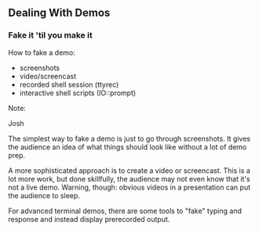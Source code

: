 ## Dealing With Demos

### Fake it 'til you make it

How to fake a demo:

* screenshots
* video/screencast
* recorded shell session (ttyrec)
* interactive shell scripts (IO::prompt)

Note:

Josh

The simplest way to fake a demo is just to go through screenshots.
It gives the audience an idea of what things should look like without
a lot of demo prep.

A more sophisticated approach is to create a video or screencast.
This is a lot more work, but done skillfully, the audience may not
even know that it's not a live demo. Warning, though: obvious videos
in a presentation can put the audience to sleep.

For advanced terminal demos, there are some tools to "fake"
typing and response and instead display prerecorded output.
